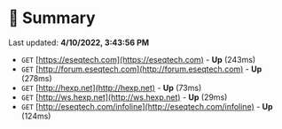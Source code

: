 # 📖 Summary
Last updated: **4/10/2022, 3:43:56 PM**

- `GET` [https://eseqtech.com](https://eseqtech.com) - **Up** (243ms)
- `GET` [http://forum.eseqtech.com](http://forum.eseqtech.com) - **Up** (278ms)
- `GET` [http://hexp.net](http://hexp.net) - **Up** (73ms)
- `GET` [http://ws.hexp.net](http://ws.hexp.net) - **Up** (29ms)
- `GET` [http://eseqtech.com/infoline](http://eseqtech.com/infoline) - **Up** (124ms)

